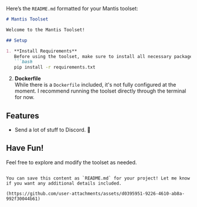 Here’s the `README.md` formatted for your Mantis toolset:

```markdown
# Mantis Toolset

Welcome to the Mantis Toolset!

## Setup

1. **Install Requirements**  
   Before using the toolset, make sure to install all necessary packages from the `requirements.txt` file:
   ```bash
   pip install -r requirements.txt
   ```

2. **Dockerfile**  
   While there is a `Dockerfile` included, it's not fully configured at the moment. I recommend running the toolset directly through the terminal for now.

## Features

- Send a lot of stuff to Discord. 🎉

## Have Fun!  
Feel free to explore and modify the toolset as needed.
```

You can save this content as `README.md` for your project! Let me know if you want any additional details included.

(https://github.com/user-attachments/assets/d0395951-9226-4610-ab8a-992f30044b61)
